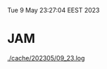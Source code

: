 Tue  9 May 23:27:04 EEST 2023
# JAM
<a href='./cache/202305/09_23.log'>./cache/202305/09_23.log</a>
